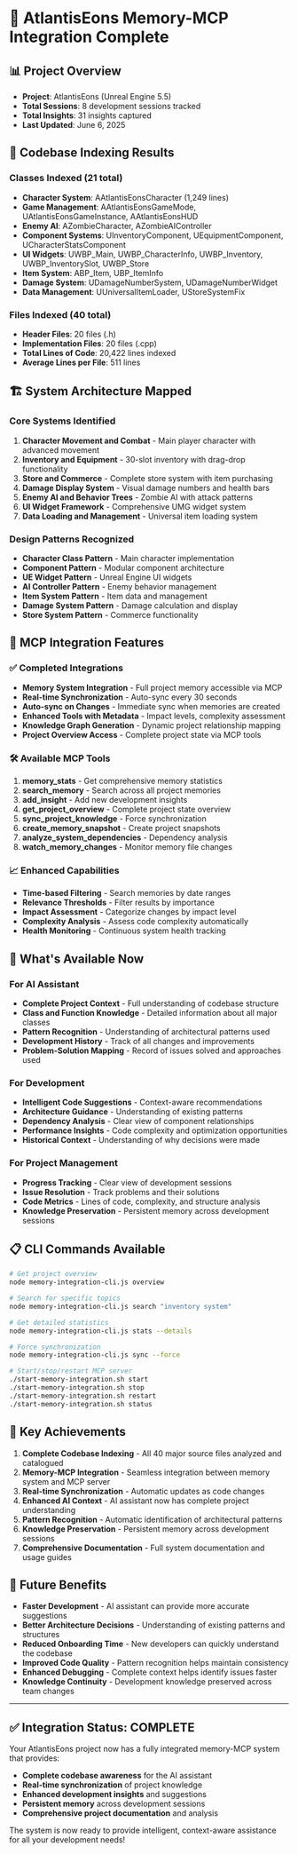 # 🎯 AtlantisEons Memory-MCP Integration Complete

## 📊 Project Overview
- **Project**: AtlantisEons (Unreal Engine 5.5)
- **Total Sessions**: 8 development sessions tracked
- **Total Insights**: 31 insights captured
- **Last Updated**: June 6, 2025

## 🔑 Codebase Indexing Results

### Classes Indexed (21 total)
- **Character System**: AAtlantisEonsCharacter (1,249 lines)
- **Game Management**: AAtlantisEonsGameMode, UAtlantisEonsGameInstance, AAtlantisEonsHUD
- **Enemy AI**: AZombieCharacter, AZombieAIController
- **Component Systems**: UInventoryComponent, UEquipmentComponent, UCharacterStatsComponent
- **UI Widgets**: UWBP_Main, UWBP_CharacterInfo, UWBP_Inventory, UWBP_InventorySlot, UWBP_Store
- **Item System**: ABP_Item, UBP_ItemInfo
- **Damage System**: UDamageNumberSystem, UDamageNumberWidget
- **Data Management**: UUniversalItemLoader, UStoreSystemFix

### Files Indexed (40 total)
- **Header Files**: 20 files (.h)
- **Implementation Files**: 20 files (.cpp)
- **Total Lines of Code**: 20,422 lines indexed
- **Average Lines per File**: 511 lines

## 🏗️ System Architecture Mapped

### Core Systems Identified
1. **Character Movement and Combat** - Main player character with advanced movement
2. **Inventory and Equipment** - 30-slot inventory with drag-drop functionality
3. **Store and Commerce** - Complete store system with item purchasing
4. **Damage Display System** - Visual damage numbers and health bars
5. **Enemy AI and Behavior Trees** - Zombie AI with attack patterns
6. **UI Widget Framework** - Comprehensive UMG widget system
7. **Data Loading and Management** - Universal item loading system

### Design Patterns Recognized
- **Character Class Pattern** - Main character implementation
- **Component Pattern** - Modular component architecture
- **UE Widget Pattern** - Unreal Engine UI widgets
- **AI Controller Pattern** - Enemy behavior management
- **Item System Pattern** - Item data and management
- **Damage System Pattern** - Damage calculation and display
- **Store System Pattern** - Commerce functionality

## 🔗 MCP Integration Features

### ✅ Completed Integrations
- **Memory System Integration** - Full project memory accessible via MCP
- **Real-time Synchronization** - Auto-sync every 30 seconds
- **Auto-sync on Changes** - Immediate sync when memories are created
- **Enhanced Tools with Metadata** - Impact levels, complexity assessment
- **Knowledge Graph Generation** - Dynamic project relationship mapping
- **Project Overview Access** - Complete project state via MCP tools

### 🛠️ Available MCP Tools
1. **memory_stats** - Get comprehensive memory statistics
2. **search_memory** - Search across all project memories
3. **add_insight** - Add new development insights
4. **get_project_overview** - Complete project state overview
5. **sync_project_knowledge** - Force synchronization
6. **create_memory_snapshot** - Create project snapshots
7. **analyze_system_dependencies** - Dependency analysis
8. **watch_memory_changes** - Monitor memory file changes

### 📈 Enhanced Capabilities
- **Time-based Filtering** - Search memories by date ranges
- **Relevance Thresholds** - Filter results by importance
- **Impact Assessment** - Categorize changes by impact level
- **Complexity Analysis** - Assess code complexity automatically
- **Health Monitoring** - Continuous system health tracking

## 🚀 What's Available Now

### For AI Assistant
- **Complete Project Context** - Full understanding of codebase structure
- **Class and Function Knowledge** - Detailed information about all major classes
- **Pattern Recognition** - Understanding of architectural patterns used
- **Development History** - Track of all changes and improvements
- **Problem-Solution Mapping** - Record of issues solved and approaches used

### For Development
- **Intelligent Code Suggestions** - Context-aware recommendations
- **Architecture Guidance** - Understanding of existing patterns
- **Dependency Analysis** - Clear view of component relationships
- **Performance Insights** - Code complexity and optimization opportunities
- **Historical Context** - Understanding of why decisions were made

### For Project Management
- **Progress Tracking** - Clear view of development sessions
- **Issue Resolution** - Track problems and their solutions
- **Code Metrics** - Lines of code, complexity, and structure analysis
- **Knowledge Preservation** - Persistent memory across development sessions

## 📋 CLI Commands Available

```bash
# Get project overview
node memory-integration-cli.js overview

# Search for specific topics
node memory-integration-cli.js search "inventory system"

# Get detailed statistics
node memory-integration-cli.js stats --details

# Force synchronization
node memory-integration-cli.js sync --force

# Start/stop/restart MCP server
./start-memory-integration.sh start
./start-memory-integration.sh stop
./start-memory-integration.sh restart
./start-memory-integration.sh status
```

## 🎯 Key Achievements

1. **Complete Codebase Indexing** - All 40 major source files analyzed and catalogued
2. **Memory-MCP Integration** - Seamless integration between memory system and MCP server
3. **Real-time Synchronization** - Automatic updates as code changes
4. **Enhanced AI Context** - AI assistant now has complete project understanding
5. **Pattern Recognition** - Automatic identification of architectural patterns
6. **Knowledge Preservation** - Persistent memory across development sessions
7. **Comprehensive Documentation** - Full system documentation and usage guides

## 🔮 Future Benefits

- **Faster Development** - AI assistant can provide more accurate suggestions
- **Better Architecture Decisions** - Understanding of existing patterns and structures
- **Reduced Onboarding Time** - New developers can quickly understand the codebase
- **Improved Code Quality** - Pattern recognition helps maintain consistency
- **Enhanced Debugging** - Complete context helps identify issues faster
- **Knowledge Continuity** - Development knowledge preserved across team changes

---

## ✅ Integration Status: COMPLETE

Your AtlantisEons project now has a fully integrated memory-MCP system that provides:
- **Complete codebase awareness** for the AI assistant
- **Real-time synchronization** of project knowledge
- **Enhanced development insights** and suggestions
- **Persistent memory** across development sessions
- **Comprehensive project documentation** and analysis

The system is now ready to provide intelligent, context-aware assistance for all your development needs! 